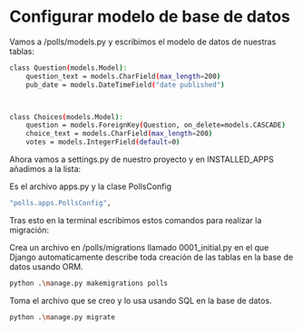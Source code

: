 

# Configurar modelo de base de datos

Vamos a /polls/models.py y escribimos el modelo de datos de nuestras tablas:

```sh
class Question(models.Model):
    question_text = models.CharField(max_length=200)
    pub_date = models.DateTimeField("date published")



class Choices(models.Model):
    question = models.ForeignKey(Question, on_delete=models.CASCADE)
    choice_text = models.CharField(max_length=200)
    votes = models.IntegerField(default=0)
```


Ahora vamos a settings.py de nuestro proyecto y en INSTALLED_APPS añadimos a la lista:

Es el archivo apps.py y la clase PollsConfig

```sh
"polls.apps.PollsConfig",
```

Tras esto en la terminal escribimos estos comandos para realizar la migración:

Crea un archivo en /polls/migrations llamado 0001_initial.py en el que Django automaticamente
describe toda creación de las tablas en la base de datos usando ORM.
```sh
python .\manage.py makemigrations polls
```

Toma el archivo que se creo y lo usa usando SQL en la base de datos.
```sh
python .\manage.py migrate
```